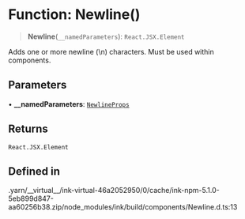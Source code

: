# Function: Newline()

> **Newline**(`__namedParameters`): `React.JSX.Element`

Adds one or more newline (\n) characters. Must be used within <Text> components.

## Parameters

• **\_\_namedParameters**: [`NewlineProps`](../type-aliases/NewlineProps.md)

## Returns

`React.JSX.Element`

## Defined in

.yarn/\_\_virtual\_\_/ink-virtual-46a2052950/0/cache/ink-npm-5.1.0-5eb899d847-aa60256b38.zip/node\_modules/ink/build/components/Newline.d.ts:13
